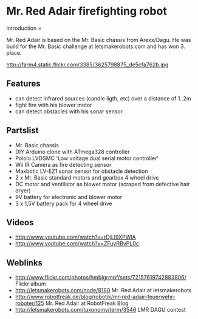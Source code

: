 <h1>Mr. Red Adair firefighting robot</h1>

</h2>Introduction =

Mr. Red Adair is based on the Mr. Basic chassis from Arexx/Dagu. He was build for the Mr. Basic challenge at letsmakerobots.com and has won 3. place.

http://farm4.static.flickr.com/3385/3625798875_de5cfa762b.jpg

<h2>Features</h2>

 * can detect infrared sources (candle ligth, etc) over a distance of 1..2m
 * fight fire with his blower motor
 * can detect obstacles with his sonar sensor

<h2>Partslist</h2>

 * Mr. Basic chassis
 * DIY Arduino clone with ATmega328 controller
 * Pololu LVDSMC 'Low voltage dual serial motor controller'
 * Wii IR Camera as fire detecting sensor
 * Maxbotic LV-EZ1 sonar sensor for obstacle detection
 * 2 x Mr. Basic standard motors and gearbox 4 wheel drive
 * DC motor and ventilator as blower motor (scraped from defective hair dryer)
 * 9V battery for electronic and blower motor
 * 3 x 1,5V battery pack for 4 wheel drive


<h2>Videos</h2>

 * http://www.youtube.com/watch?v=rDjLI9XPWlA
 * http://www.youtube.com/watch?v=ZFuyRBvPL0c

<h2>Weblinks</h2>

  * http://www.flickr.com/photos/hmblgrmpf/sets/72157619742883806/ Flickr album
  * http://letsmakerobots.com/node/8180 Mr. Red Adair at letsmakerobots
  * http://www.robotfreak.de/blog/robotik/mr-red-adair-feuerwehr-roboter/125 Mr. Red Adair at RobotFreak Blog
  * http://letsmakerobots.com/taxonomy/term/3546 LMR DAGU contest
